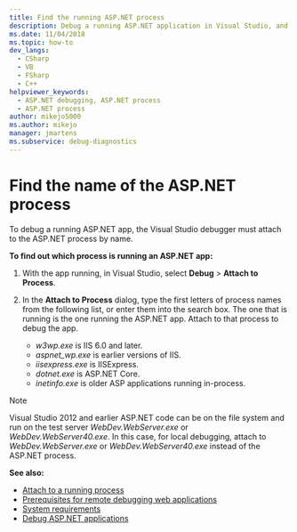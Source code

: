 ```yaml
---
title: Find the running ASP.NET process
description: Debug a running ASP.NET application in Visual Studio, and attach the Visual Studio debugger to the ASP.NET process by name.   
ms.date: 11/04/2018
ms.topic: how-to
dev_langs: 
  - CSharp
  - VB
  - FSharp
  - C++
helpviewer_keywords: 
  - ASP.NET debugging, ASP.NET process
  - ASP.NET process
author: mikejo5000
ms.author: mikejo
manager: jmartens
ms.subservice: debug-diagnostics
---
```

# Find the name of the ASP.NET process


To debug a running ASP.NET app, the Visual Studio debugger must attach to the ASP.NET process by name.

**To find out which process is running an ASP.NET app:**

1. With the app running, in Visual Studio, select **Debug** > **Attach to Process**.

1. In the **Attach to Process** dialog, type the first letters of process names from the following list, or enter them into the search box. The one that is running is the one running the ASP.NET app. Attach to that process to debug the app.

    - *w3wp.exe* is IIS 6.0 and later.
    - *aspnet_wp.exe* is earlier versions of IIS.
    - *iisexpress.exe* is IISExpress.
    - *dotnet.exe* is ASP.NET Core.
    - *inetinfo.exe* is older ASP applications running in-process.

>[!NOTE]
>Visual Studio 2012 and earlier ASP.NET code can be on the file system and run on the test server *WebDev.WebServer.exe* or *WebDev.WebServer40.exe*. In this case, for local debugging, attach to *WebDev.WebServer.exe* or *WebDev.WebServer40.exe* instead of the ASP.NET process.

**See also:**

- [Attach to a running process](../debugger/attach-to-running-processes-with-the-visual-studio-debugger.md)
- [Prerequisites for remote debugging web applications](remote-debugging-aspnet-on-a-remote-iis-7-5-computer.md)
- [System requirements](../debugger/aspnet-debugging-system-requirements.md)
- [Debug ASP.NET applications](../debugger/how-to-enable-debugging-for-aspnet-applications.md)